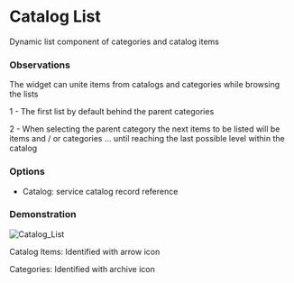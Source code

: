 # Catalog List

Dynamic list component of categories and catalog items

### Observations

The widget can unite items from catalogs and categories while browsing the lists

1 - The first list by default behind the parent categories

2 - When selecting the parent category the next items to be listed will be items and / or categories ... until reaching the last possible level within the catalog

### Options

- Catalog: service catalog record reference


### Demonstration
![Catalog_List](https://github.com/Organize-Cloud-Labs/Service-Portal/blob/main/Components/Catalog%20List/catalog-list.png)

Catalog Items: Identified with arrow icon

Categories: Identified with archive icon
